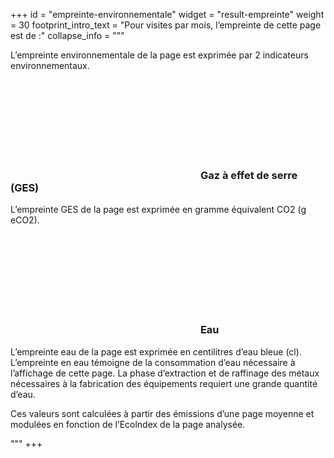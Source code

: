 +++
id = "empreinte-environnementale"
widget = "result-empreinte"
weight = 30
footprint_intro_text = "Pour <select-inline/> visites par mois, l’empreinte de cette page est de :"
collapse_info = """
<p>
L’empreinte environnementale de la page est exprimée par 2 indicateurs environnementaux.
</p>
<h3 class="h4">
<span class="svg-inline">
    <svg aria-hidden="true">
        <use xlink:href="#icon-cloud"></use>
    </svg>
</span> 
Gaz à effet de serre (GES)
</h3> 
<p>
L’empreinte GES de la page est exprimée en gramme équivalent CO2 (g eCO2).
</p>
<h3 class="h4">
<span class="svg-inline">
    <svg class="svg-inline" aria-hidden="true">
        <use xlink:href="#icon-water-drop"></use>
    </svg>
</span> 
Eau
</h3> 
<p>
L’empreinte eau de la page est exprimée en centilitres d’eau bleue (cl).
L’empreinte en eau témoigne de la consommation d’eau nécessaire à l’affichage de cette page. La phase d’extraction et de raffinage des métaux nécessaires à la fabrication des équipements requiert une grande quantité d’eau.
</p>
<p>
Ces valeurs sont calculées à partir des émissions d’une page moyenne et modulées en fonction de l’Ecolndex de la page analysée.
</p>
"""
+++
